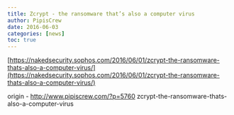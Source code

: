 ```yaml
---
title: Zcrypt - the ransomware that’s also a computer virus
author: PipisCrew
date: 2016-06-03
categories: [news]
toc: true
---
```


[https://nakedsecurity.sophos.com/2016/06/01/zcrypt-the-ransomware-thats-also-a-computer-virus/](https://nakedsecurity.sophos.com/2016/06/01/zcrypt-the-ransomware-thats-also-a-computer-virus/)

origin - http://www.pipiscrew.com/?p=5760 zcrypt-the-ransomware-thats-also-a-computer-virus